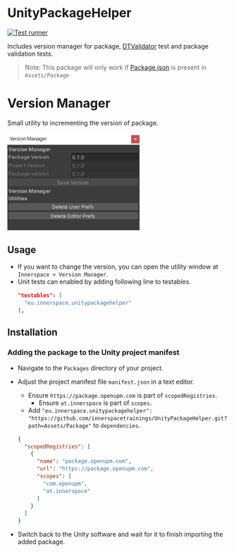 # UnityPackageHelper

[![Test runner](https://github.com/innerspacetrainings/UnityPackageHelper/actions/workflows/test-runner.yml/badge.svg?branch=develop)](https://github.com/innerspacetrainings/UnityPackageHelper/actions/workflows/test-runner.yml)

Includes version manager for package, [DTValidator](https://github.com/innerspacetrainings/DTValidator) test and package validation tests.

> Note: This package will only work if [Package.json](https://docs.unity3d.com/Manual/upm-manifestPkg.html) is present in `Assets/Package`

# Version Manager

Small utility to incrementing the version of package.

<img src=".github/example.png" width="300">

## Usage

- If you want to change the version, you can open the utility window at `Innerspace > Version Manager`.
- Unit tests can enabled by adding following line to testables.
  ```Json
  "testables": [
    "eu.innerspace.unitypackagehelper"
  ],
  ```

## Installation

### Adding the package to the Unity project manifest

* Navigate to the `Packages` directory of your project.
* Adjust the project manifest file `manifest.json` in a text editor.
    * Ensure `https://package.openupm.com` is part of `scopedRegistries`.
        * Ensure `at.innerspace` is part of `scopes`.
    * Add `"eu.innerspace.unitypackagehelper": "https://github.com/innerspacetrainings/UnityPackageHelper.git?path=Assets/Package"` to `dependencies`.

  ```json
  {
    "scopedRegistries": [
      {
        "name": "package.openupm.com",
        "url": "https://package.openupm.com",
        "scopes": [
          "com.openupm",
          "at.innerspace"
        ]
      }
    ]
  }
  ```
* Switch back to the Unity software and wait for it to finish importing the added package.
